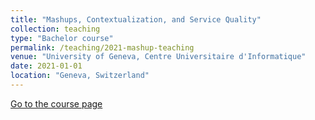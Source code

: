 ```yaml
---
title: "Mashups, Contextualization, and Service Quality"
collection: teaching
type: "Bachelor course"
permalink: /teaching/2021-mashup-teaching
venue: "University of Geneva, Centre Universitaire d'Informatique"
date: 2021-01-01
location: "Geneva, Switzerland"
---
```


[Go to the course page](https://wwwi.unige.ch/cursus/programme-des-cours/web/teachings/details/2021-D200012)
